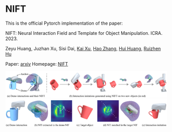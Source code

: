 # NIFT

This is the official Pytorch implementation of the paper:

NIFT: Neural Interaction Field and Template for Object Manipulation. ICRA. 2023.

Zeyu Huang, Juzhan Xu, Sisi Dai, [Kai Xu](https://www.cs.sfu.ca/~haoz/), [Hao Zhang](https://www.cs.sfu.ca/~haoz/), [Hui Huang](https://vcc.tech/~huihuang/home), [Ruizhen Hu](https://csse.szu.edu.cn/staff/ruizhenhu/index.htm)

Paper: [arxiv](https://arxiv.org/abs/2210.10992) Homepage: [NIFT](https://github.com/zzilch/NIFT)

![teaser](imgs/teaser.png)
![overview](imgs/overview.png)
